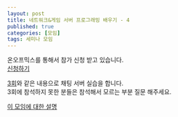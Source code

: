 ```yaml
---
layout: post
title: 네트워크&게임 서버 프로그래밍 배우기 - 4
published: true
categories: [모임]
tags: 세미나 모임
---
```

온오프믹스를 통해서 참가 신청 받고 있습니다.  
[신청하기](https://onoffmix.com/event/127179)  
  
[3회](https://onoffmix.com/event/125732)와 같은 내용으로 채팅 서버 실습을 합니다.  
3회에 참석하지 못한 분들은 참석해서 모르는 부분 질문 해주세요.  
    
[이 모임에 대한 설명](https://jacking75.github.io/study_network_gameserver/)  
   
